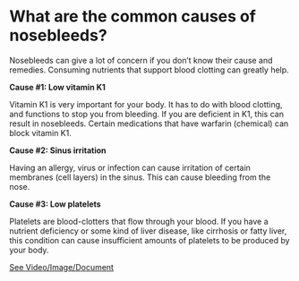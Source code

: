 # What are the common causes of nosebleeds?

Nosebleeds can give a lot of concern if you don’t know their cause and remedies. Consuming nutrients that support blood clotting can greatly help.

**Cause #1: Low vitamin K1**

Vitamin K1 is very important for your body. It has to do with blood clotting, and functions to stop you from bleeding. If you are deficient in K1, this can result in nosebleeds. Certain medications that have warfarin (chemical) can block vitamin K1.

**Cause #2: Sinus irritation**

Having an allergy, virus or infection can cause irritation of certain membranes (cell layers) in the sinus. This can cause bleeding from the nose.

**Cause #3: Low platelets**

Platelets are blood-clotters that flow through your blood. If you have a nutrient deficiency or some kind of liver disease, like cirrhosis or fatty liver, this condition can cause insufficient amounts of platelets to be produced by your body.

 [See Video/Image/Document](https://hls-player.drberg.com/asset?path=migrated-assets/what-causes-nosebleedsepistaxis-8-common-causes-of-nose-bleeding-drberg)